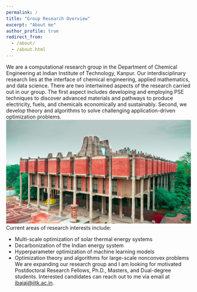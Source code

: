 ```yaml
---
permalink: /
title: "Group Research Overview"
excerpt: "About me"
author_profile: true
redirect_from: 
  - /about/
  - /about.html
---
```



We are a computational research group in the Department of Chemical Engineering at Indian Institute of Technology, Kanpur. Our interdisciplinary research lies at the interface of chemical engineering, applied mathematics, and data science. There are two intertwined aspects of the research carried out in our group. The first aspect includes developing and employing PSE techniques to discover advanced materials and pathways to produce electricity, fuels, and chemicals economically and sustainably. Second, we develop theory and algorithms to solve challenging application-driven optimization problems.
<br/><img src='/iitk-img.jpg'>
Current areas of research interests include:
* Multi-scale optimization of solar thermal energy systems
* Decarbonization of the Indian energy system
* Hyperparameter optimization of machine learning models
* Optimization theory and algorithms for large-scale nonconvex problems 
We are expanding our research group and I am looking for motivated Postdoctoral Research Fellows, Ph.D., Masters, and Dual-degree students. Interested candidates can reach out to me via email at ibajaj@iitk.ac.in.  

